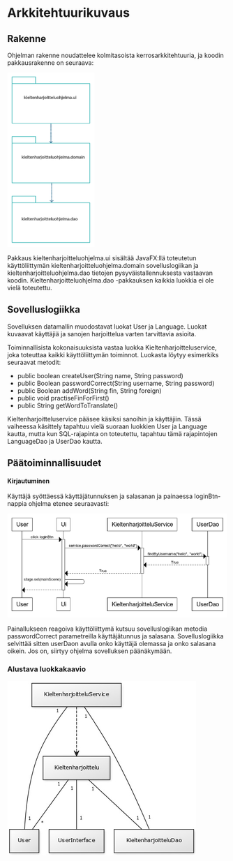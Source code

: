 # Arkkitehtuurikuvaus

## Rakenne
Ohjelman rakenne noudattelee kolmitasoista kerrosarkkitehtuuria, ja koodin pakkausrakenne on seuraava:

<img src="https://github.com/jyrki26/ot-harjoitustyo/blob/master/dokumentointi/package_diagram.jpg " height="400" width="200">

Pakkaus kieltenharjoitteluohjelma.ui sisältää JavaFX:llä toteutetun käyttöliittymän kieltenharjoitteluohjelma.domain sovelluslogiikan ja kieltenharjoitteluohjelma.dao tietojen pysyväistallennuksesta vastaavan koodin. Kieltenharjoitteluohjelma.dao -pakkauksen kaikkia luokkia ei ole vielä toteutettu.

## Sovelluslogiikka
Sovelluksen datamallin muodostavat luokat User ja Language. Luokat kuvaavat käyttäjiä ja sanojen harjoittelua varten tarvittavia asioita. <br/>

Toiminnallisista kokonaisuuksista vastaa luokka Kieltenharjoitteluservice, joka toteuttaa kaikki käyttöliittymän toiminnot. Luokasta löytyy esimerkiks seuraavat metodit:
* public boolean createUser(String name, String password)
* public Boolean passwordCorrect(String username, String password)
* public Boolean addWord(String fin, String foreign)
* public void practiseFinForFirst()
* public String getWordToTranslate()

Kieltenharjoitteluservice pääsee käsiksi sanoihin ja käyttäjiin. Tässä vaiheessa käsittely tapahtuu vielä suoraan luokkien User ja Language kautta, mutta kun SQL-rajapinta on toteutettu, tapahtuu tämä rajapintojen LanguageDao ja UserDao kautta.

## Päätoiminnallisuudet

#### Kirjautuminen

Käyttäjä syöttäessä käyttäjätunnuksen ja salasanan ja painaessa loginBtn-nappia ohjelma etenee seuraavasti:

![Sekvenssikaavio](https://github.com/jyrki26/ot-harjoitustyo/blob/master/dokumentointi/sekvenssikaavio_login.png)

Painallukseen reagoiva käyttöliittymä kutsuu sovelluslogiikan metodia passwordCorrect parametreilla käyttäjätunnus ja salasana. Sovelluslogiikka selvittää sitten userDaon avulla onko käyttäjä olemassa ja onko salasana oikein. Jos on, siirtyy ohjelma sovelluksen päänäkymään.

### Alustava luokkakaavio
![Luokkakaavio](https://github.com/jyrki26/ot-harjoitustyo/blob/master/dokumentointi/class_diagram.jpg)